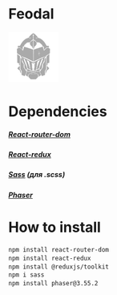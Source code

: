 # Feodal
<img src="/src/assets/logo/github-logo.png" width="100" height="100">

# Dependencies
##### [React-router-dom](https://www.google.com/search?q=react-router-dom)
##### [React-redux](https://react-redux.js.org/)
##### [Sass](https://ru.wikipedia.org/wiki/Sass) (для .scss)
##### [Phaser](https://ru.wikipedia.org/wiki/Phaser)

# How to install
```bash
npm install react-router-dom
npm install react-redux
npm install @reduxjs/toolkit
npm i sass
npm install phaser@3.55.2
```